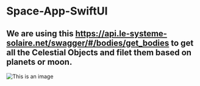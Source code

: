 # Space-App-SwiftUI

## We are using this https://api.le-systeme-solaire.net/swagger/#/bodies/get_bodies to get all the Celestial Objects and filet them based on planets or moon.


![This is an image](https://myoctocat.com/assets/images/base-octocat.svg)

 

 
